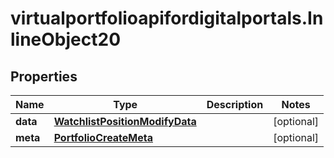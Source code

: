 # virtualportfolioapifordigitalportals.InlineObject20

## Properties

Name | Type | Description | Notes
------------ | ------------- | ------------- | -------------
**data** | [**WatchlistPositionModifyData**](WatchlistPositionModifyData.md) |  | [optional] 
**meta** | [**PortfolioCreateMeta**](PortfolioCreateMeta.md) |  | [optional] 


